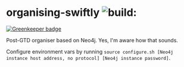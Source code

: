 # organising-swiftly <img src="https://travis-ci.org/CheshireSwift/organising-swiftly.svg" alt="build:">

[![Greenkeeper badge](https://badges.greenkeeper.io/CheshireSwift/organising-swiftly.svg)](https://greenkeeper.io/)

Post-GTD organiser based on Neo4j. Yes, I'm aware how that sounds.

Configure environment vars by running `source configure.sh [Neo4j instance host address, no protocol] [Neo4j instance password]`.
